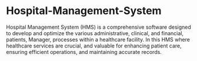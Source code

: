 # Hospital-Management-System
Hospital Management System (HMS) is a comprehensive software designed to develop and optimize the various administrative, clinical, and financial, patients, Manager, processes within a healthcare facility. In this HMS where healthcare services are crucial, and valuable for enhancing patient care, ensuring efficient operations, and maintaining accurate records.
